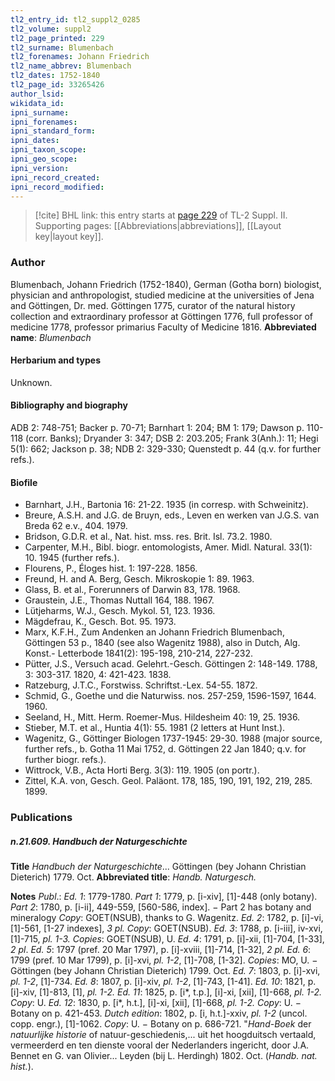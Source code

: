 ```yaml
---
tl2_entry_id: tl2_suppl2_0285
tl2_volume: suppl2
tl2_page_printed: 229
tl2_surname: Blumenbach
tl2_forenames: Johann Friedrich
tl2_name_abbrev: Blumenbach
tl2_dates: 1752-1840
tl2_page_id: 33265426
author_lsid: 
wikidata_id: 
ipni_surname: 
ipni_forenames: 
ipni_standard_form: 
ipni_dates: 
ipni_taxon_scope: 
ipni_geo_scope: 
ipni_version: 
ipni_record_created: 
ipni_record_modified:
---
```



> [!cite] BHL link: this entry starts at [page 229](https://www.biodiversitylibrary.org/page/33265426) of TL-2 Suppl. II.
> Supporting pages: [[Abbreviations|abbreviations]], [[Layout key|layout key]].

### Author

Blumenbach, Johann Friedrich (1752-1840), German (Gotha born) biologist, physician and anthropologist, studied medicine at the universities of Jena and Göttingen, Dr. med. Göttingen 1775, curator of the natural history collection and extraordinary professor at Göttingen 1776, full professor of medicine 1778, professor primarius Faculty of Medicine 1816. 
**Abbreviated name**: *Blumenbach*

#### Herbarium and types

Unknown.

#### Bibliography and biography

ADB 2: 748-751; Backer p. 70-71; Barnhart 1: 204; BM 1: 179; Dawson p. 110-118 (corr. Banks); Dryander 3: 347; DSB 2: 203.205; Frank 3(Anh.): 11; Hegi 5(1): 662; Jackson p. 38; NDB 2: 329-330; Quenstedt p. 44 (q.v. for further refs.).

#### Biofile

- Barnhart, J.H., Bartonia 16: 21-22. 1935 (in corresp. with Schweinitz).
- Breure, A.S.H. and J.G. de Bruyn, eds., Leven en werken van J.G.S. van Breda 62 e.v., 404. 1979.
- Bridson, G.D.R. et al., Nat. hist. mss. res. Brit. Isl. 73.2. 1980.
- Carpenter, M.H., Bibl. biogr. entomologists, Amer. Midl. Natural. 33(1): 10. 1945 (further refs.).
- Flourens, P., Éloges hist. 1: 197-228. 1856.
- Freund, H. and A. Berg, Gesch. Mikroskopie 1: 89. 1963.
- Glass, B. et al., Forerunners of Darwin 83, 178. 1968.
- Graustein, J.E., Thomas Nuttall 164, 188. 1967.
- Lütjeharms, W.J., Gesch. Mykol. 51, 123. 1936.
- Mägdefrau, K., Gesch. Bot. 95. 1973.
- Marx, K.F.H., Zum Andenken an Johann Friedrich Blumenbach, Göttingen 53 p., 1840 (see also Wagenitz 1988), also in Dutch, Alg. Konst.- Letterbode 1841(2): 195-198, 210-214, 227-232.
- Pütter, J.S., Versuch acad. Gelehrt.-Gesch. Göttingen 2: 148-149. 1788, 3: 303-317. 1820, 4: 421-423. 1838.
- Ratzeburg, J.T.C., Forstwiss. Schriftst.-Lex. 54-55. 1872.
- Schmid, G., Goethe und die Naturwiss. nos. 257-259, 1596-1597, 1644. 1960.
- Seeland, H., Mitt. Herm. Roemer-Mus. Hildesheim 40: 19, 25. 1936.
- Stieber, M.T. et al., Huntia 4(1): 55. 1981 (2 letters at Hunt Inst.).
- Wagenitz, G., Göttinger Biologen 1737-1945: 29-30. 1988 (major source, further refs., b. Gotha 11 Mai 1752, d. Göttingen 22 Jan 1840; q.v. for further biogr. refs.).
- Wittrock, V.B., Acta Horti Berg. 3(3): 119. 1905 (on portr.).
- Zittel, K.A. von, Gesch. Geol. Paläont. 178, 185, 190, 191, 192, 219, 285. 1899.

### Publications

##### n.21.609. Handbuch der Naturgeschichte

**Title**
*Handbuch der Naturgeschichte*... Göttingen (bey Johann Christian Dieterich) 1779. Oct.
**Abbreviated title**: *Handb. Naturgesch.*

**Notes**
*Publ*.: *Ed. 1*: 1779-1780.
*Part 1*: 1779, p. \[i-xiv\], \[1\]-448 (only botany).
*Part 2*: 1780, p. \[i-ii\], 449-559, \[560-586, index\]. − Part 2 has botany and mineralogy *Copy*: GOET(NSUB), thanks to G. Wagenitz.
*Ed. 2*: 1782, p. \[i\]-vi, \[1\]-561, \[1-27 indexes\], *3 pl. Copy*: GOET(NSUB).
*Ed. 3*: 1788, p. \[i-iii\], iv-xvi, \[1\]-715, *pl. 1-3.* *Copies*: GOET(NSUB), U.
*Ed. 4*: 1791, p. \[i\]-xii, \[1\]-704, \[1-33\], *2 pl*.
*Ed. 5*: 1797 (pref. 20 Mar 1797), p. \[i\]-xviii, \[1\]-714, \[1-32\], *2 pl.
Ed. 6*: 1799 (pref. 10 Mar 1799), p. \[i\]-xvi, *pl. 1-2*, \[1\]-708, \[1-32\]. *Copies*: MO, U. − Göttingen (bey Johann Christian Dieterich) 1799. Oct.
*Ed. 7*: 1803, p. \[i\]-xvi, *pl. 1-2*, \[1\]-734.
*Ed. 8*: 1807, p. \[i\]-xiv, *pl. 1-2*, \[1\]-743, \[1-41\].
*Ed. 10*: 1821, p. \[i\]-xiv, \[1\]-813, \[1\], *pl. 1-2.*
*Ed. 11*: 1825, p. \[i\*, t.p.\], \[i\]-xi, \[xii\], \[1\]-668, *pl. 1-2.* *Copy*: U.
*Ed. 12*: 1830, p. \[i\*, h.t.\], \[i\]-xi, \[xii\], \[1\]-668, *pl. 1-2.* *Copy*: U. − Botany on p. 421-453.
*Dutch edition*: 1802, p. \[i, h.t.\]-xxiv, *pl. 1-2* (uncol. copp. engr.), \[1\]-1062. *Copy*: U. − Botany on p. 686-721. "*Hand-Boek* der *natuurlijke historie* of natuur-geschiedenis,... uit het hoogduitsch vertaald, vermeerderd en ten dienste vooral der Nederlanders ingericht, door J.A. Bennet en G. van Olivier... Leyden (bij L. Herdingh) 1802. Oct. (*Handb. nat. hist.*).

